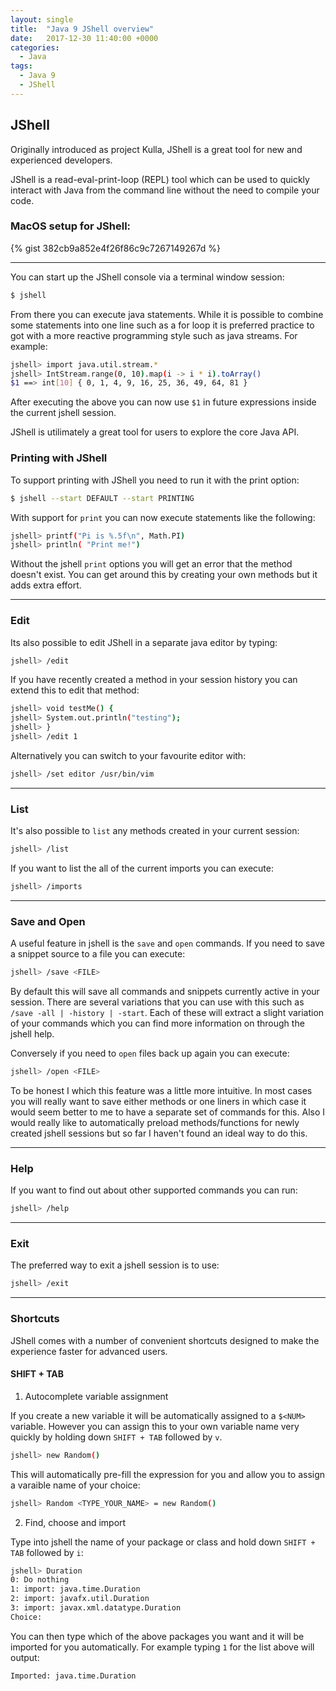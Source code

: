 ```yaml
---
layout: single
title:  "Java 9 JShell overview"
date:   2017-12-30 11:40:00 +0000
categories:
  - Java
tags:
  - Java 9
  - JShell
---
```


## JShell

Originally introduced as project Kulla, JShell is a great tool for new and experienced developers.

JShell  is a read-eval-print-loop (REPL) tool which can be used to quickly interact with Java from the command line without the need to compile your code.

### MacOS setup for JShell:
{% gist 382cb9a852e4f26f86c9c7267149267d %}

---

You can start up the JShell console via a terminal window session:
```sh
$ jshell
```

From there you can execute java statements. While it is possible to combine some statements into one line such as a for loop it is preferred practice to got with a more reactive programming style such as java streams. For example:
```sh
jshell> import java.util.stream.*
jshell> IntStream.range(0, 10).map(i -> i * i).toArray()
$1 ==> int[10] { 0, 1, 4, 9, 16, 25, 36, 49, 64, 81 }
```

After executing the above you can now use `$1` in future expressions inside the current jshell session.

>
JShell is utilimately a great tool for users to explore the core Java API.

### Printing with JShell

To support printing with JShell you need to run it with the print option:
```sh
$ jshell --start DEFAULT --start PRINTING
```

With support for `print` you can now execute statements like the following:
```sh
jshell> printf("Pi is %.5f\n", Math.PI)
jshell> println( "Print me!")
```

Without the jshell `print` options you will get an error that the method doesn't exist. You can get around this by creating your own methods but it adds extra effort.

---

### Edit

Its also possible to edit JShell in a separate java editor by typing:

```sh
jshell> /edit
```

If you have recently created a method in your session history you can extend this to edit that method:
```sh
jshell> void testMe() {
jshell> System.out.println("testing");  
jshell> }
jshell> /edit 1
```

Alternatively you can switch to your favourite editor with:
```sh
jshell> /set editor /usr/bin/vim
```

---

### List

It's also possible to `list` any methods created in your current session:
```sh
jshell> /list
```

If you want to list the all of the current imports you can execute:
```sh
jshell> /imports
```

---

### Save and Open

A useful feature in jshell is the `save` and `open` commands. If you need to save a snippet source to a file you can execute:
```sh
jshell> /save <FILE>
```

By default this will save all commands and snippets currently active in your session. There are several variations that you can use with this such as `/save -all | -history | -start`. Each of these will extract a slight variation of your commands which you can find more information on through the jshell help.

Conversely if you need to `open` files back up again you can execute:
```sh
jshell> /open <FILE>
```

To be honest I which this feature was a little more intuitive. In most cases you will really want to save either methods or one liners in which case it would seem better to me to have a separate set of commands for this. Also I would really like to automatically preload methods/functions for newly created jshell sessions but so far I haven't found an ideal way to do this.

---

### Help

If you want to find out about other supported commands you can run:
```sh
jshell> /help
```

---

### Exit

The preferred way to exit a jshell session is to use:
```sh
jshell> /exit
```

---

### Shortcuts

JShell comes with a number of convenient shortcuts designed to make the experience faster for advanced users.

#### SHIFT + TAB

1) Autocomplete variable assignment

If you create a new variable it will be automatically assigned to a `$<NUM>` variable. However you can assign this to your own variable name very quickly by holding down `SHIFT + TAB` followed by `v`.
```sh
jshell> new Random()
```
This will automatically pre-fill the expression for you and allow you to assign a varaible name of your choice:
```sh
jshell> Random <TYPE_YOUR_NAME> = new Random()
```

2) Find, choose and import

Type into jshell the name of your package or class and hold down `SHIFT + TAB` followed by `i`:
```sh
jshell> Duration
0: Do nothing
1: import: java.time.Duration
2: import: javafx.util.Duration
3: import: javax.xml.datatype.Duration
Choice:
```
You can then type which of the above packages you want and it will be imported for you automatically. For example typing `1` for the list above will output:
```sh
Imported: java.time.Duration
```
